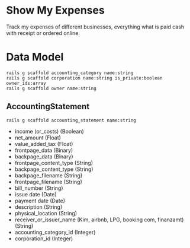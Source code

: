 # Show My Expenses
Track my expenses of different businesses,
everything what is paid cash with receipt or ordered online.

# Data Model

```
rails g scaffold accounting_category name:string
rails g scaffold corporation name:string is_private:boolean owner_ids:array
rails g scaffold owner name:string

```


## AccountingStatement

```
rails g scaffold accounting_statement name:string
```


* income (or_costs) 	(Boolean)
* net_amount			(Float)
* value_added_tax		(Float)
* frontpage_data		(Binary)
* backpage_data			(Binary)
* frontpage_content_type	(String)
* backpage_content_type		(String)
* backpage_filename			(String)
* frontpage_filename		(String)
* bill_number			(String)
* issue date			(Date)
* payment date			(Date)
* description			(String)
* physical_location		(String)
* receiver_or_issuer_name (Kim, airbnb, LPG, booking com, finanzamt) (String)
* accounting_category_id	(Integer)
* corporation_id			(Integer)



 

